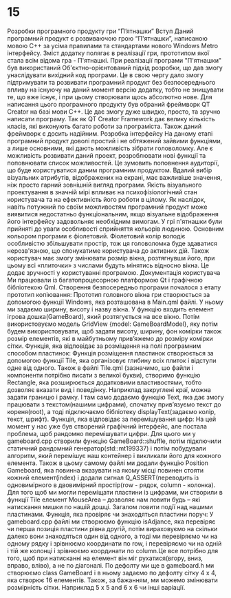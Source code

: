 # 15
Розробки програмного продукту гри “П’ятнашки”
Вступ
Даний програмний продукт є розвиваючою грою “П'ятнашки”, написаною мовою C++ за усіма правилами та стандартами нового Windows Metro інтерфейсу. Зміст додатку полягає в реалізації гри, прототипом якої стала всім відома гра - П'ятнашкі.
При реалізації програми "П'ятнашки" був використаний Об'єктно-орієнтований підхід розробки, що дав змогу унаслідувати вихідний код програми. Це в свою чергу дало змогу підтримувати та розвивати програмний продукт без безпосереднього впливу на існуючу на даний момент версію додатку, тобто не знищувати те, що вже існує, і при цьому створювати щось абсолютно нове.
Для написання цього програмного продукту був обраний фреймворк QT Creator на базі мови C++. Це дає змогу дуже швидко, просто, та зручно написати програму. Так як QT Creator Framework дає велику кількість класів, які виконують багато роботи за програміста. Також даний фреймворк є досить надійним.
Розробка інтерфейсу
На даному етапі програмний продукт доволі простий і не обтяжений зайвими функціями, а лише основними, які дають можливість зібрати головоломку. Але є можливість розвивати даний проект, розроблювати нові функції та поповнювати список можливостей. Це зумовить поповнення аудиторії, що буде користуватися даним програмним продуктом. 
Вдалий вибір візуальних атрибутів, відображених на екрані, має важливіше значення, ніж просто гарний зовнішній вигляд програми. Якість візуального проектування в значній мірі впливає на психофізіологічний стан користувача та на ефективність його роботи в цілому. Як наслідок, навіть потужний по своїм можливостям програмний продукт може виявитися недостатньо функціональним, якщо візуальне відображення його інтерфейсу задовольняє необхідним вимогам. У грі п'ятнашки були прийняті до уваги особливості сприйняття кольорів людиною.
Основним кольором програми є фіолетовий.
Фіолетовий колір володіє особливістю збільшувати простір, тож ця головоломка буде здаватися нерозв'язною, що спонукатиме користувача до активних дій.
Також користувач має змогу змінювати розмір вікна, розтягнувши його, при цьому всі «плиточки» з числами будуть мінятись відносно вікна. Це додає зручності у користуванні програмою.
Документація користувача
Ми працювали із багатопроцесорною платформою Qt і графічною бібліотекою Qml.
Створення безпосередньо програми почалося з етапу прототип копіювання:
Прототип головного вікна гри створюється за допомогою функції Windows, яка розташована в Main.qml файлі. У ньому ми задаємо ширину, висоту і назву вікна. У функцію входить елемент ігрова дошка(GameBoard), який розтягується на все вікно. Потім використовуємо модель GridView {model: GameBoardModel}, яку потім будем використовувати, щоб задати висоту, ширину, фон комірки також розмір елементів, які в майбутньому прив’яжемо до розміру комірки сітки.
Функція, яка відповідає за розміщення на полі програмним способом пластинок:
Функція розміщення пластинок створюється за допомогою функції Tile, яка організовує глибину всіх плиток і відступи одне від одного. Також в файлі Tile.qml (зазначимо, шо файли і компоненти потрібно писати з великої букви), створимо функцію Rectangle, яка розширюється додатковими властивостями, тобто дозволяє вказати вид  і поведінку. Наприклад закруглені краї, можна задати границю і рамку. І там само додаємо функцію Text, яка дає змогу працювати з текстом(нашими цифрами), спочатку прив’язуємо текст до кореня(root), а тоді підключаємо бібліотеку displayText(задаємо колір, текст, шрифт).
Функція, яка відповідає за перемішування цифр:
На цей момент у нас уже був створений графічний інтерфейс, але постала проблема, щоб рандомно перемішувати цифри. Для цього ми у gameboard.cpp створили функцію GameBoard::shuffle, потім підключили статичний рандомний генератор(std::mt199337) і потім побудували алгоритм, який перемішує наш контейнер і викликали його для кожного елемента. Також в цьому самому файлі ми додали функцію Position Gameboard, яка повинна вказувати на якому місці повинен стояти кожний елемент(index) і додали сигнал Q_ASSERT(переводить із одновимірного в двовимірний простір(row - рядок, column - колонка).
Для того щоб ми могли переміщати пластини із цифрами, ми створили в функції Tile елемент MouseArea – дозволяє нам ловити будь – які натискання мишки по нашій дошці. Загалом ловити події над нашими пластинами.
Функція, яка провіряє чи знаходяться пластини поруч:
У gameboard.cpp файлі ми створюємо функцію isAdjance, яка перевіряє чи перша позиція пластини рівна другій, потім вираховуємо на скільки далеко вони знаходяться один від одного, а тоді ми перевіряємо чи на одному рядку і зрівнюємо координати по row, і перевіряємо чи на одній і тій же колонці і зрівнюємо координати по column.Це все потрібно для того, щоб при натисканні на елемент він міг рухатися(вгору, вниз, вправо, вліво), а не по діагоналі.
По дефолту ми ще в gameboard.h ми створюємо class GameBoard і в ньому задаємо по дефолту сітку 4 x 4, яка створює 16 елементів. Також, за бажанням, ми можемо змінювати розмірність сітки. Наприклад 5 x 5 and 6 x 6 чи інші варіації.
